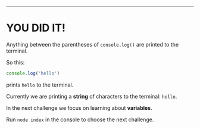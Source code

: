 ---

# YOU DID IT!

Anything between the parentheses of `console.log()` are printed to the terminal.

So this: 

```js
console.log('hello')
```

prints `hello` to the terminal.

Currently we are printing a **string** of characters to the terminal: `hello`.

In the next challenge we focus on learning about **variables**.

Run `node index` in the console to choose the next challenge.
